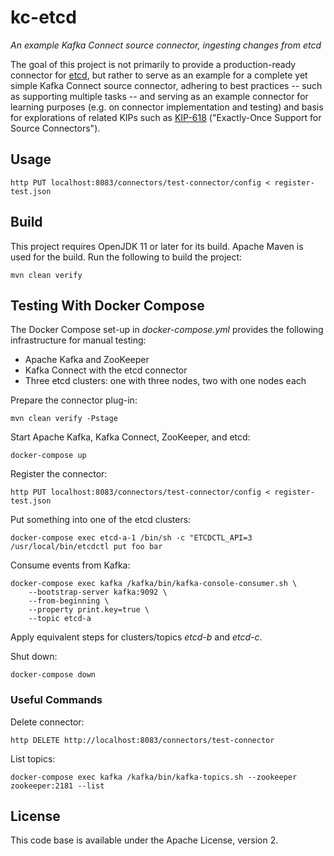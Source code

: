 # kc-etcd

_An example Kafka Connect source connector, ingesting changes from etcd_

The goal of this project is not primarily to provide a production-ready connector for [etcd](https://etcd.io/),
but rather to serve as an example for a complete yet simple Kafka Connect source connector,
adhering to best practices -- such as supporting multiple tasks --
and serving as an example connector for learning purposes
(e.g. on connector implementation and testing) and basis for explorations of related KIPs such as [KIP-618](https://cwiki.apache.org/confluence/display/KAFKA/KIP-618%3A+Exactly-Once+Support+for+Source+Connectors)
("Exactly-Once Support for Source Connectors").

## Usage

```shell
http PUT localhost:8083/connectors/test-connector/config < register-test.json
```

## Build

This project requires OpenJDK 11 or later for its build.
Apache Maven is used for the build.
Run the following to build the project:

```shell
mvn clean verify
```

## Testing With Docker Compose

The Docker Compose set-up in _docker-compose.yml_ provides the following infrastructure for manual testing:

* Apache Kafka and ZooKeeper
* Kafka Connect with the etcd connector
* Three etcd clusters: one with three nodes, two with one nodes each

Prepare the connector plug-in:

```shell
mvn clean verify -Pstage
```

Start Apache Kafka, Kafka Connect, ZooKeeper, and etcd:

```shell
docker-compose up
```

Register the connector:

```shell
http PUT localhost:8083/connectors/test-connector/config < register-test.json
```

Put something into one of the etcd clusters:

```shell
docker-compose exec etcd-a-1 /bin/sh -c "ETCDCTL_API=3 /usr/local/bin/etcdctl put foo bar
```

Consume events from Kafka:

```shell
docker-compose exec kafka /kafka/bin/kafka-console-consumer.sh \
    --bootstrap-server kafka:9092 \
    --from-beginning \
    --property print.key=true \
    --topic etcd-a
```

Apply equivalent steps for clusters/topics _etcd-b_ and _etcd-c_.

Shut down:

```shell
docker-compose down
```

### Useful Commands

Delete connector:

```shell
http DELETE http://localhost:8083/connectors/test-connector
```

List topics:

```shell
docker-compose exec kafka /kafka/bin/kafka-topics.sh --zookeeper zookeeper:2181 --list
```

## License

This code base is available under the Apache License, version 2.
